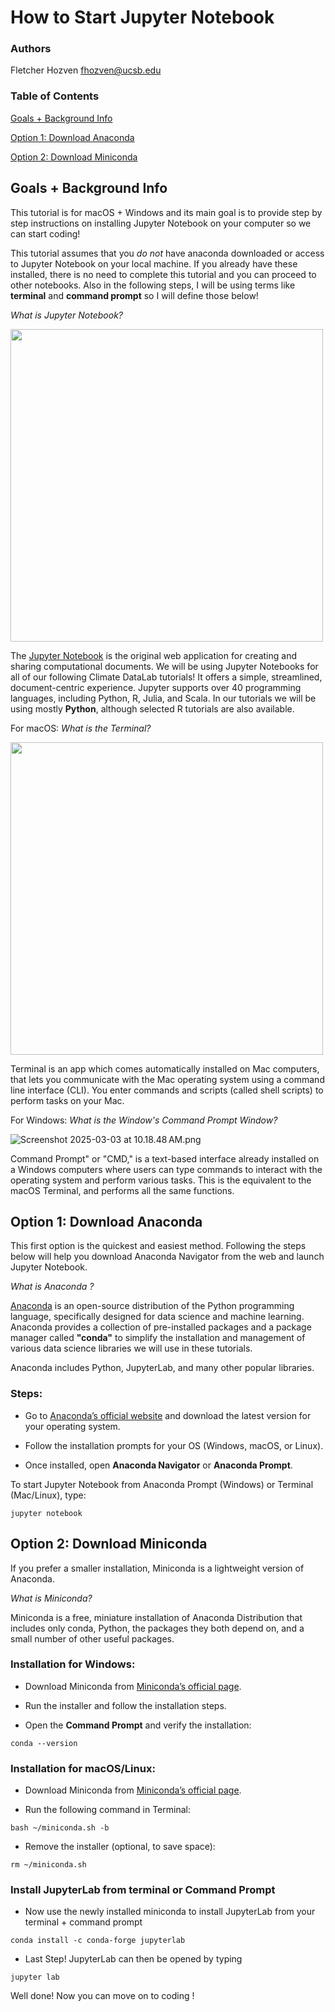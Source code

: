# How to Start Jupyter Notebook
### Authors

Fletcher Hozven fhozven@ucsb.edu

### Table of Contents

[Goals + Background Info](#purpose)

[Option 1: Download Anaconda](#anaconda)

[Option 2: Download Miniconda](#mini)

<a id='purpose'></a> 
## **Goals + Background Info**

This tutorial is for macOS + Windows and its main goal is to provide step by step instructions on installing Jupyter Notebook on your computer so we can start coding! 

This tutorial assumes that you _do not_ have anaconda downloaded or access to Jupyter Notebook on your local machine. If you already have these installed, there is no need to complete this tutorial and you can proceed to other notebooks. Also in the following steps, I will be using terms like __terminal__ and __command prompt__ so I will define those below!

_What is Jupyter Notebook?_

<img src="attachment:70336d66-5ad8-439d-bcc4-2751ce92222d.png" width="500">

The [Jupyter Notebook](https://jupyter.org/) is the original web application for creating and sharing computational documents. We will be using Jupyter Notebooks for all of our following Climate DataLab tutorials! It offers a simple, streamlined, document-centric experience. Jupyter supports over 40 programming languages, including Python, R, Julia, and Scala. In our tutorials we will be using mostly __Python__, although selected R tutorials are also available.

For macOS: _What is the Terminal?_

<img src="attachment:f132f0cd-14c1-49a2-b6a9-cd95b7d7847e.png" width="500">

Terminal is an app which comes automatically installed on Mac computers, that lets you communicate with the Mac operating system using a command line interface (CLI). You enter commands and scripts (called shell scripts) to perform tasks on your Mac.

For Windows: _What is the Window's Command Prompt Window?_

![Screenshot 2025-03-03 at 10.18.48 AM.png](attachment:a12d3932-89aa-4551-ac1d-1b2b383fdfdc.png)

Command Prompt" or "CMD," is a text-based interface already installed on a Windows computers where users can type commands to interact with the operating system and perform various tasks. This is the equivalent to the macOS Terminal, and performs all the same functions.


<a id='anaconda'></a> 
## **Option 1: Download Anaconda**

This first option is the quickest and easiest method. Following the steps below will help you download Anaconda Navigator from the web and launch Jupyter Notebook.

_What is Anaconda ?_

[Anaconda](https://www.anaconda.com/) is an open-source distribution of the Python programming language, specifically designed for data science and machine learning. Anaconda provides a collection of pre-installed packages and a package manager called __"conda"__ to simplify the installation and management of various data science libraries we will use in these tutorials.

Anaconda includes Python, JupyterLab, and many other popular libraries.

### Steps:
- Go to [Anaconda’s official website](https://www.anaconda.com/) and download the latest version for your operating system.

- Follow the installation prompts for your OS (Windows, macOS, or Linux).

- Once installed, open **Anaconda Navigator** or **Anaconda Prompt**.

To start Jupyter Notebook from Anaconda Prompt (Windows) or Terminal (Mac/Linux), type:

`jupyter notebook`


<a id='mini'></a> 
## **Option 2: Download Miniconda**

If you prefer a smaller installation, Miniconda is a lightweight version of Anaconda.

_What is Miniconda?_

Miniconda is a free, miniature installation of Anaconda Distribution that includes only conda, Python, the packages they both depend on, and a small number of other useful packages.


### Installation for Windows:
- Download Miniconda from [Miniconda’s official page](https://docs.conda.io/en/latest/miniconda.html).

- Run the installer and follow the installation steps.

- Open the **Command Prompt** and verify the installation:

`conda --version`

### Installation for macOS/Linux:
- Download Miniconda from [Miniconda’s official page](https://docs.conda.io/en/latest/miniconda.html).

- Run the following command in Terminal:

  
`bash ~/miniconda.sh -b`
 

- Remove the installer (optional, to save space):

`rm ~/miniconda.sh`


### Install JupyterLab from terminal or Command Prompt

 - Now use the newly installed miniconda to install JupyterLab from your terminal + command prompt

`conda install -c conda-forge jupyterlab`

- Last Step! JupyterLab can then be opened by typing

`jupyter lab`

Well done! Now you can move on to coding !
